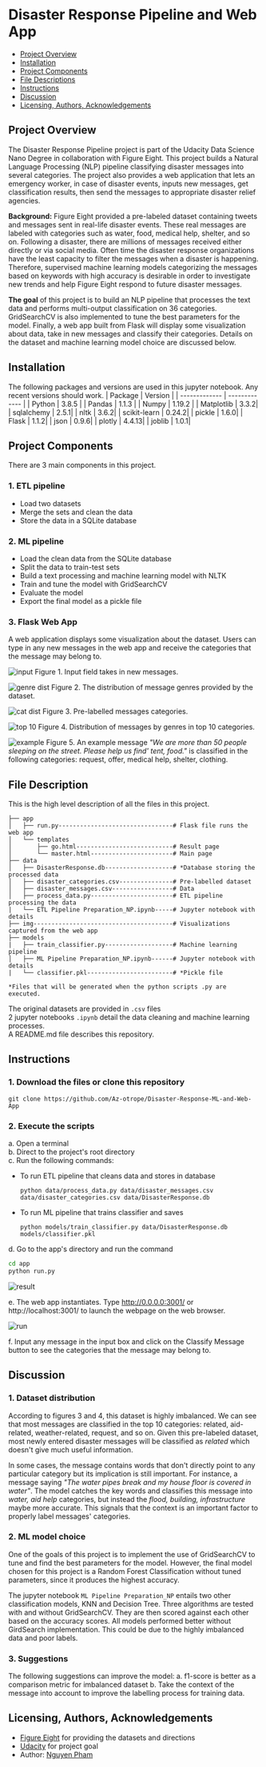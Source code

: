 # Disaster Response Pipeline and Web App
- [Project Overview](#Project-Overview)
- [Installation](#Installation)
- [Project Components](#Components)
- [File Descriptions](#File-Descriptions)
- [Instructions](#How-To-Run-This-Project)
- [Discussion](#Discussion)
- [Licensing, Authors, Acknowledgements](#License)

## Project Overview <a name="Project-Overview"></a>
The Disaster Response Pipeline project is part of the Udacity Data Science Nano Degree in collaboration with Figure Eight. This project builds a Natural Language Processing (NLP) pipeline classifying disaster messages into several categories. The project also provides a web application that lets an emergency worker, in case of disaster events, inputs new messages, get classification results, then send the messages to appropriate disaster relief agencies.  

**Background:** Figure Eight provided a pre-labeled dataset containing tweets and messages sent in real-life disaster events. These real messages are labeled with categories such as water, food, medical help, shelter, and so on. Following a disaster, there are millions of messages received either directly or via social media. Often time the disaster response organizations have the least capacity to filter the messages when a disaster is happening. Therefore, supervised machine learning models categorizing the messages based on keywords with high accuracy is desirable in order to investigate new trends and help Figure Eight respond to future disaster messages.


**The goal** of this project is to build an NLP pipeline that processes the text data and performs multi-output classification on 36 categories. GridSearchCV is also implemented to tune the best parameters for the model. Finally, a web app built from Flask will display some visualization about data, take in new messages and classify their categories. Details on the dataset and machine learning model choice are discussed below.

## Installation <a name="Installation"></a>
The following packages and versions are used in this jupyter notebook. Any recent versions should work.
| Package  | Version |
| ------------- | ------------- |
| Python  | 3.8.5  |
| Pandas  | 1.1.3  |
| Numpy   | 1.19.2 |
| Matplotlib | 3.3.2|
| sqlalchemy | 2.5.1|
| nltk    | 3.6.2|
| scikit-learn  | 0.24.2|
| pickle  | 1.6.0|
| Flask   | 1.1.2|
| json    | 0.9.6|
| plotly  | 4.4.13|
| joblib  | 1.0.1|

## Project Components <a name="Components"></a>
There are 3 main components in this project.
### 1. ETL pipeline
- Load two datasets
- Merge the sets and clean the data
- Store the data in a SQLite database

### 2. ML pipeline
- Load the clean data from the SQLite database
- Split the data to train-test sets
- Build a text processing and machine learning model with NLTK
- Train and tune the model with GridSearchCV
- Evaluate the model
- Export the final model as a pickle file

### 3. Flask Web App
A web application displays some visualization about the dataset. Users can type in any new messages in the web app and receive the categories that the message may belong to.

![input](img/input.JPG)
Figure 1. Input field takes in new messages.

![genre dist](img/genre.png)
Figure 2. The distribution of message genres provided by the dataset.

![cat dist](img/cat_dist.png)
Figure 3. Pre-labelled messages categories.

![top 10](img/top10.png)
Figure 4. Distribution of messages by genres in top 10 categories.

![example](img/example.JPG)
Figure 5. An example message _"We are more than 50 people sleeping on the street. Please help us find' tent, food."_ is classified in the following categories: request, offer, medical help, shelter, clothing.

## File Description <a name="File-Descriptions"></a>
This is the high level description of all the files in this project.
```
├── app
│   ├── run.py--------------------------------# Flask file runs the web app
│   └── templates
│       ├── go.html---------------------------# Result page
│       └── master.html-----------------------# Main page
├── data
│   ├── DisasterResponse.db-------------------# *Database storing the processed data
│   ├── disaster_categories.csv---------------# Pre-labelled dataset
│   ├── disaster_messages.csv-----------------# Data
│   ├── process_data.py-----------------------# ETL pipeline processing the data
|   └── ETL Pipeline Preparation_NP.ipynb-----# Jupyter notebook with details
├── img---------------------------------------# Visualizations captured from the web app
├── models
|   ├── train_classifier.py-------------------# Machine learning pipeline
│   ├── ML Pipeline Preparation_NP.ipynb------# Jupyter notebook with details
|   └── classifier.pkl------------------------# *Pickle file

*Files that will be generated when the python scripts .py are executed.
```

The original datasets are provided in `.csv` files <br>
2 jupyter notebooks `.ipynb` detail the data cleaning and machine learning processes. <br>
A README.md file describes this repository.

## Instructions <a name="How-To-Run-This-Project"></a>
### 1. Download the files or clone this repository
  ```
  git clone https://github.com/Az-otrope/Disaster-Response-ML-and-Web-App
  ```
### 2. Execute the scripts
a. Open a terminal <br>
b. Direct to the project's root directory <br>
c. Run the following commands: <br>
- To run ETL pipeline that cleans data and stores in database
  ```
  python data/process_data.py data/disaster_messages.csv data/disaster_categories.csv data/DisasterResponse.db
  ```
- To run ML pipeline that trains classifier and saves
  ```
  python models/train_classifier.py data/DisasterResponse.db models/classifier.pkl
  ```

d. Go to the app's directory and run the command
```sh
cd app
python run.py
```
![result](img/result.JPG)

e. The web app instantiates. Type http://0.0.0.0:3001/ or http://localhost:3001/ to launch the webpage on the web browser.

![run](img/run.JPG)

f. Input any message in the input box and click on the Classify Message button to see the categories that the message may belong to.

## Discussion <a name="Discussion"></a>
### 1. Dataset distribution
According to figures 3 and 4, this dataset is highly imbalanced. We can see that most messages are classified in the top 10 categories: related, aid-related, weather-related, request, and so on. Given this pre-labeled dataset, most newly entered disaster messages will be classified as _related_ which doesn't give much useful information.

In some cases, the message contains words that don't directly point to any particular category but its implication is still important. For instance, a message saying _"The water pipes break and my house floor is covered in water"_. The model catches the key words and classifies this message into _water, aid help_ categories, but instead the _flood, building, infrastructure_ maybe more accurate. This signals that the context is an important factor to properly label messages' categories.

### 2. ML model choice
One of the goals of this project is to implement the use of GridSearchCV to tune and find the best parameters for the model. However, the final model chosen for this project is a Random Forest Classification without tuned parameters, since it produces the highest accuracy.

The jupyter notebook `ML Pipeline Preparation_NP` entails two other classification models, KNN and Decision Tree. Three algorithms are tested with and without GridSearchCV. They are then scored against each other based on the accuracy scores. All models performed better without GirdSearch implementation. This could be due to the highly imbalanced data and poor labels.

### 3. Suggestions
The following suggestions can improve the model:
a. f1-score is better as a comparison metric for imbalanced dataset
b. Take the context of the message into account to improve the labelling process for training data.


## Licensing, Authors, Acknowledgements <a name="License"></a>
* [Figure Eight](https://www.figure-eight.com/) for providing the datasets and directions
* [Udacity](https://www.udacity.com/) for project goal
* Author: [Nguyen Pham](https://github.com/Az-otrope)
